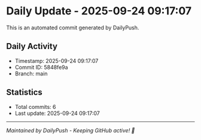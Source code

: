# Daily Update - 2025-09-24 09:17:07

This is an automated commit generated by DailyPush.

## Daily Activity
- Timestamp: 2025-09-24 09:17:07
- Commit ID: 5848fe9a
- Branch: main

## Statistics
- Total commits: 6
- Last update: 2025-09-24 09:17:07

---
*Maintained by DailyPush - Keeping GitHub active! 🚀*
